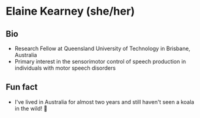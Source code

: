 # Elaine Kearney (she/her)

## Bio
- Research Fellow at Queensland University of Technology in Brisbane, Australia 
- Primary interest in the sensorimotor control of speech production in individuals with motor speech disorders

## Fun fact
- I've lived in Australia for almost two years and still haven't seen a koala in the wild! :koala:
